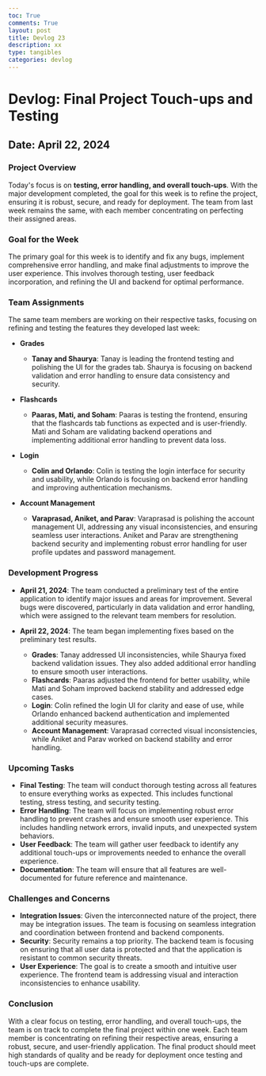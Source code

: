 ```yaml
---
toc: True
comments: True
layout: post
title: Devlog 23
description: xx
type: tangibles
categories: devlog
---
```


# Devlog: Final Project Touch-ups and Testing
## Date: April 22, 2024

### Project Overview
Today's focus is on **testing, error handling, and overall touch-ups**. With the major development completed, the goal for this week is to refine the project, ensuring it is robust, secure, and ready for deployment. The team from last week remains the same, with each member concentrating on perfecting their assigned areas.

### Goal for the Week
The primary goal for this week is to identify and fix any bugs, implement comprehensive error handling, and make final adjustments to improve the user experience. This involves thorough testing, user feedback incorporation, and refining the UI and backend for optimal performance.

### Team Assignments
The same team members are working on their respective tasks, focusing on refining and testing the features they developed last week:

- **Grades**
  - **Tanay and Shaurya**: Tanay is leading the frontend testing and polishing the UI for the grades tab. Shaurya is focusing on backend validation and error handling to ensure data consistency and security.

- **Flashcards**
  - **Paaras, Mati, and Soham**: Paaras is testing the frontend, ensuring that the flashcards tab functions as expected and is user-friendly. Mati and Soham are validating backend operations and implementing additional error handling to prevent data loss.

- **Login**
  - **Colin and Orlando**: Colin is testing the login interface for security and usability, while Orlando is focusing on backend error handling and improving authentication mechanisms.

- **Account Management**
  - **Varaprasad, Aniket, and Parav**: Varaprasad is polishing the account management UI, addressing any visual inconsistencies, and ensuring seamless user interactions. Aniket and Parav are strengthening backend security and implementing robust error handling for user profile updates and password management.

### Development Progress
- **April 21, 2024**: The team conducted a preliminary test of the entire application to identify major issues and areas for improvement. Several bugs were discovered, particularly in data validation and error handling, which were assigned to the relevant team members for resolution.
  
- **April 22, 2024**: The team began implementing fixes based on the preliminary test results. 
  - **Grades**: Tanay addressed UI inconsistencies, while Shaurya fixed backend validation issues. They also added additional error handling to ensure smooth user interactions.
  - **Flashcards**: Paaras adjusted the frontend for better usability, while Mati and Soham improved backend stability and addressed edge cases.
  - **Login**: Colin refined the login UI for clarity and ease of use, while Orlando enhanced backend authentication and implemented additional security measures.
  - **Account Management**: Varaprasad corrected visual inconsistencies, while Aniket and Parav worked on backend stability and error handling.

### Upcoming Tasks
- **Final Testing**: The team will conduct thorough testing across all features to ensure everything works as expected. This includes functional testing, stress testing, and security testing.
- **Error Handling**: The team will focus on implementing robust error handling to prevent crashes and ensure smooth user experience. This includes handling network errors, invalid inputs, and unexpected system behaviors.
- **User Feedback**: The team will gather user feedback to identify any additional touch-ups or improvements needed to enhance the overall experience.
- **Documentation**: The team will ensure that all features are well-documented for future reference and maintenance.

### Challenges and Concerns
- **Integration Issues**: Given the interconnected nature of the project, there may be integration issues. The team is focusing on seamless integration and coordination between frontend and backend components.
- **Security**: Security remains a top priority. The backend team is focusing on ensuring that all user data is protected and that the application is resistant to common security threats.
- **User Experience**: The goal is to create a smooth and intuitive user experience. The frontend team is addressing visual and interaction inconsistencies to enhance usability.

### Conclusion
With a clear focus on testing, error handling, and overall touch-ups, the team is on track to complete the final project within one week. Each team member is concentrating on refining their respective areas, ensuring a robust, secure, and user-friendly application. The final product should meet high standards of quality and be ready for deployment once testing and touch-ups are complete.